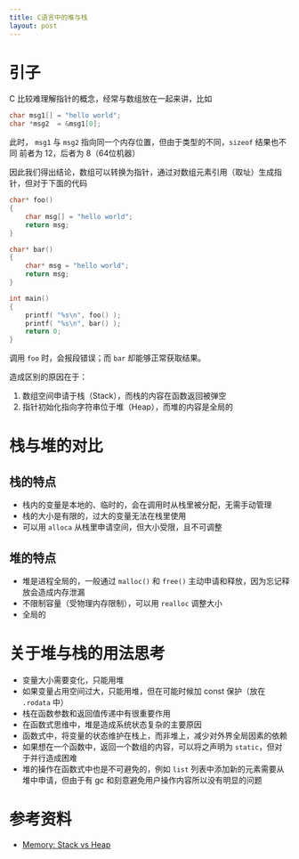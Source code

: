 ```yaml
---
title: C语言中的堆与栈
layout: post
---
```


# 引子

C 比较难理解指针的概念，经常与数组放在一起来讲，比如

~~~c
char msg1[] = "hello world";
char *msg2  = &msg1[0];
~~~

此时， `msg1` 与 `msg2` 指向同一个内存位置，但由于类型的不同，`sizeof` 结果也不同
前者为 12，后者为 8（64位机器）

因此我们得出结论，数组可以转换为指针，通过对数组元素引用（取址）生成指针，但对于下面的代码

~~~c
char* foo()
{
	char msg[] = "hello world";
	return msg;
}

char* bar()
{
	char* msg = "hello world";
	return msg;
}

int main()
{
	printf( "%s\n", foo() );
	printf( "%s\n", bar() );
	return 0;
}
~~~

调用 `foo` 时，会报段错误；而 `bar` 却能够正常获取结果。

造成区别的原因在于：

1. 数组空间申请于栈（Stack），而栈的内容在函数返回被弹空
2. 指针初始化指向字符串位于堆（Heap），而堆的内容是全局的

# 栈与堆的对比

## 栈的特点

* 栈内的变量是本地的、临时的，会在调用时从栈里被分配，无需手动管理
* 栈的大小是有限的，过大的变量无法在栈里使用
* 可以用 `alloca` 从栈里申请空间，但大小受限，且不可调整


## 堆的特点

* 堆是进程全局的，一般通过 `malloc()` 和 `free()` 主动申请和释放，因为忘记释放会造成内存泄漏
* 不限制容量（受物理内存限制），可以用 `realloc` 调整大小
* 全局的


# 关于堆与栈的用法思考

* 变量大小需要变化，只能用堆
* 如果变量占用空间过大，只能用堆，但在可能时候加 const 保护（放在 `.rodata` 中）
* 栈在函数参数和返回值传递中有很重要作用
* 在函数式思维中，堆是造成系统状态复杂的主要原因
* 函数式中，将变量的状态维护在栈上，而非堆上，减少对外界全局因素的依赖
* 如果想在一个函数中，返回一个数组的内容，可以将之声明为 `static`，但对于并行造成困难
* 堆的操作在函数式中也是不可避免的，例如 `list` 列表中添加新的元素需要从堆中申请，但由于有 gc 和刻意避免用户操作内容所以没有明显的问题



# 参考资料

  * [Memory: Stack vs Heap][cbootcamp]





[cbootcamp]: http://gribblelab.org/CBootcamp/7_Memory_Stack_vs_Heap.html

